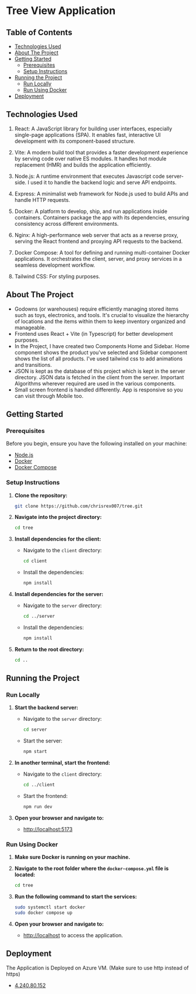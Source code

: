 # Tree View Application

## Table of Contents

- [Technologies Used](#technologies-used)
- [About The Project](#about-the-project)
- [Getting Started](#getting-started)
  - [Prerequisites](#prerequisites)
  - [Setup Instructions](#setup-instructions)
- [Running the Project](#running-the-project)
  - [Run Locally](#run-locally)
  - [Run Using Docker](#run-using-docker)
- [Deployment](#deployment)

## Technologies Used

1. React: A JavaScript library for building user interfaces, especially single-page applications (SPA). It enables fast, interactive UI development with its component-based structure.

2. Vite: A modern build tool that provides a faster development experience by serving code over native ES modules. It handles hot module replacement (HMR) and builds the application efficiently.

3. Node.js: A runtime environment that executes Javascript code server-side. I used it to handle the backend logic and serve API endpoints.

4. Express: A minimalist web framework for Node.js used to build APIs and handle HTTP requests.

5. Docker: A platform to develop, ship, and run applications inside containers. Containers package the app with its dependencies, ensuring consistency across different environments.

6. Nginx: A high-performance web server that acts as a reverse proxy, serving the React frontend and proxying API requests to the backend.

7. Docker Compose: A tool for defining and running multi-container Docker applications. It orchestrates the client, server, and proxy services in a seamless development workflow.

8. Tailwind CSS: For styling purposes.

## About The Project

- Godowns (or warehouses) require efficiently managing stored items such as toys, electronics, and tools. It's
  crucial to visualize the hierarchy of locations and the items within them to keep inventory organized and
  manageable.
- Frontend uses React + Vite (in Typescript) for better development purposes.
- In the Project, I have created two Components Home and Sidebar. Home component shows the product you've selected and Sidebar component shows the list of all products. I've used tailwind css to add animations and transitions.
- JSON is kept as the database of this project which is kept in the server directory. JSON data is fetched in the client from the server. Important Algorithms wherever required are used in the various components.
- Small screen frontend is handled differently. App is responsive so you can visit through Mobile too.

## Getting Started

### Prerequisites

Before you begin, ensure you have the following installed on your machine:

- [Node.js](https://nodejs.org/)
- [Docker](https://www.docker.com/products/docker-desktop)
- [Docker Compose](https://docs.docker.com/compose/install/)

### Setup Instructions

1. **Clone the repository:**

   ```bash
   git clone https://github.com/chrisrex007/tree.git
   ```

2. **Navigate into the project directory:**

   ```bash
   cd tree
   ```

3. **Install dependencies for the client:**

   - Navigate to the `client` directory:
     ```bash
     cd client
     ```
   - Install the dependencies:
     ```bash
     npm install
     ```

4. **Install dependencies for the server:**

   - Navigate to the `server` directory:
     ```bash
     cd ../server
     ```
   - Install the dependencies:
     ```bash
     npm install
     ```

5. **Return to the root directory:**
   ```bash
   cd ..
   ```

## Running the Project

### Run Locally

1. **Start the backend server:**

   - Navigate to the `server` directory:
     ```bash
     cd server
     ```
   - Start the server:
     ```bash
     npm start
     ```

2. **In another terminal, start the frontend:**

   - Navigate to the `client` directory:
     ```bash
     cd ../client
     ```
   - Start the frontend:
     ```bash
     npm run dev
     ```

3. **Open your browser and navigate to:**
   - [http://localhost:5173](http://localhost:5173)

### Run Using Docker

1. **Make sure Docker is running on your machine.**

2. **Navigate to the root folder where the `docker-compose.yml` file is located:**

   ```bash
   cd tree
   ```

3. **Run the following command to start the services:**

   ```bash
   sudo systemctl start docker
   sudo docker compose up
   ```

4. **Open your browser and navigate to:**
   - [http://localhost](http://localhost) to access the application.

## Deployment

The Application is Deployed on Azure VM. (Make sure to use http instead of https)

- [4.240.80.152](http://4.240.80.152)
